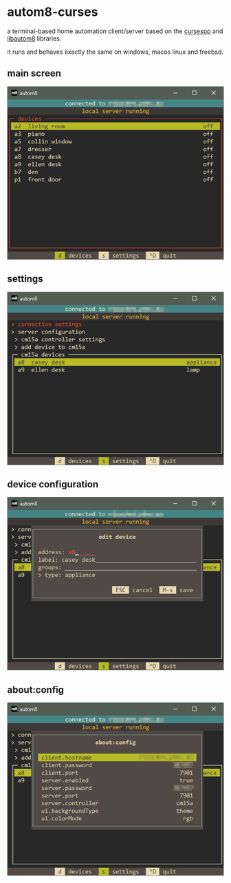 # autom8-curses
a terminal-based home automation client/server based on the [cursespp](https://github.com/clangen/cursespp) and [libautom8](https://github.com/clangen/autom8) libraries. 

it runs and behaves exactly the same on windows, macos linux and freebsd.

## main screen

![main screen](https://raw.githubusercontent.com/clangen/clangen-projects-static/master/autom8/screenshots/autom8_curses_01.png)

## settings

![settings](https://raw.githubusercontent.com/clangen/clangen-projects-static/master/autom8/screenshots/autom8_curses_02.png)

## device configuration

![device configuration screen](https://raw.githubusercontent.com/clangen/clangen-projects-static/master/autom8/screenshots/autom8_curses_04.png)

## about:config

![about:config](https://raw.githubusercontent.com/clangen/clangen-projects-static/master/autom8/screenshots/autom8_curses_03.png)
